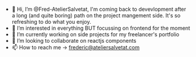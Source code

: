 - 👋 Hi, I’m @Fred-AtelierSalvetat, I'm coming back to devevlopment after a long (and quite boring) path on the project mangement side. It's so refreshing to do what you enjoy.
- 👀 I’m interested in everything BUT focussing on frontend for the moment
- 🌱 I’m currently working on side projects for my freelancer's portfolio
- 💞️ I’m looking to collaborate on reactjs components
- 📫 How to reach me -> frederic@ateliersalvetat.com

<!---
Fred-AtelierSalvetat/Fred-AtelierSalvetat is a ✨ special ✨ repository because its `README.md` (this file) appears on your GitHub profile.
You can click the Preview link to take a look at your changes.
--->
